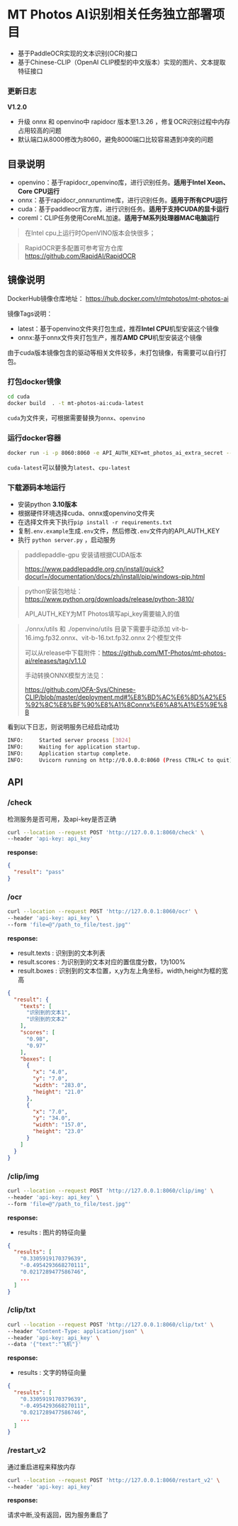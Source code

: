 # MT Photos AI识别相关任务独立部署项目

- 基于PaddleOCR实现的文本识别(OCR)接口
- 基于Chinese-CLIP（OpenAI CLIP模型的中文版本）实现的图片、文本提取特征接口


### 更新日志

**V1.2.0**

 - 升级 onnx 和 openvino中 rapidocr 版本至1.3.26 ，修复OCR识别过程中内存占用较高的问题
 - 默认端口从8000修改为8060，避免8000端口比较容易遇到冲突的问题
   


## 目录说明

- openvino：基于rapidocr_openvino库，进行识别任务。**适用于Intel Xeon、Core CPU运行**
- onnx：基于rapidocr_onnxruntime库，进行识别任务。**适用于所有CPU运行**
- cuda：基于paddleocr官方库，进行识别任务。**适用于支持CUDA的显卡运行**
- coreml：CLIP任务使用CoreML加速。**适用于M系列处理器MAC电脑运行**
  
> 在Intel cpu上运行时OpenVINO版本会快很多；

>RapidOCR更多配置可参考官方仓库 https://github.com/RapidAI/RapidOCR

## 镜像说明

DockerHub镜像仓库地址：
https://hub.docker.com/r/mtphotos/mt-photos-ai

镜像Tags说明：

- latest：基于openvino文件夹打包生成，推荐**Intel CPU**机型安装这个镜像
- onnx:基于onnx文件夹打包生产，推荐**AMD CPU**机型安装这个镜像

由于cuda版本镜像包含的驱动等相关文件较多，未打包镜像，有需要可以自行打包。


### 打包docker镜像

```bash
cd cuda
docker build  . -t mt-photos-ai:cuda-latest
```
`cuda`为文件夹，可根据需要替换为`onnx`、`openvino`

### 运行docker容器

```bash
docker run -i -p 8060:8060 -e API_AUTH_KEY=mt_photos_ai_extra_secret --name mt-photos-ai --gpus all --restart="unless-stopped" mt-photos-ai:cuda-latest
```
`cuda-latest`可以替换为`latest`、`cpu-latest`


### 下载源码本地运行

- 安装python **3.10版本**
- 根据硬件环境选择cuda、onnx或openvino文件夹
- 在选择文件夹下执行`pip install -r requirements.txt`
- 复制`.env.example`生成`.env`文件，然后修改`.env`文件内的API_AUTH_KEY
- 执行 `python server.py` ，启动服务

> paddlepaddle-gpu 安装请根据CUDA版本 
> 
> https://www.paddlepaddle.org.cn/install/quick?docurl=/documentation/docs/zh/install/pip/windows-pip.html

> python安装包地址： https://www.python.org/downloads/release/python-3810/
> 
> API_AUTH_KEY为MT Photos填写api_key需要输入的值

> ./onnx/utils 和 ./openvino/utils 目录下需要手动添加 vit-b-16.img.fp32.onnx、vit-b-16.txt.fp32.onnx 2个模型文件
>
> 可以从release中下载附件：https://github.com/MT-Photos/mt-photos-ai/releases/tag/v1.1.0
>
> 手动转换ONNX模型方法见：
>
> https://github.com/OFA-Sys/Chinese-CLIP/blob/master/deployment.md#%E8%BD%AC%E6%8D%A2%E5%92%8C%E8%BF%90%E8%A1%8Connx%E6%A8%A1%E5%9E%8B


看到以下日志，则说明服务已经启动成功
```bash
INFO:     Started server process [3024]
INFO:     Waiting for application startup.
INFO:     Application startup complete.
INFO:     Uvicorn running on http://0.0.0.0:8060 (Press CTRL+C to quit)
```


## API

### /check

检测服务是否可用，及api-key是否正确

```bash
curl --location --request POST 'http://127.0.0.1:8060/check' \
--header 'api-key: api_key'
```

**response:**

```json
{
  "result": "pass"
}
```

### /ocr

```bash
curl --location --request POST 'http://127.0.0.1:8060/ocr' \
--header 'api-key: api_key' \
--form 'file=@"/path_to_file/test.jpg"'
```

**response:**

- result.texts : 识别到的文本列表
- result.scores : 为识别到的文本对应的置信度分数，1为100%
- result.boxes : 识别到的文本位置，x,y为左上角坐标，width,height为框的宽高

```json
{
  "result": {
    "texts": [
      "识别到的文本1",
      "识别到的文本2"
    ],
    "scores": [
      "0.98",
      "0.97"
    ],
    "boxes": [
      {
        "x": "4.0",
        "y": "7.0",
        "width": "283.0",
        "height": "21.0"
      },
      {
        "x": "7.0",
        "y": "34.0",
        "width": "157.0",
        "height": "23.0"
      }
    ]
  }
}
```


### /clip/img

```bash
curl --location --request POST 'http://127.0.0.1:8060/clip/img' \
--header 'api-key: api_key' \
--form 'file=@"/path_to_file/test.jpg"'
```

**response:**

- results : 图片的特征向量

```json
{
  "results": [
    "0.3305919170379639",
    "-0.4954293668270111",
    "0.0217289477586746",
    ...
  ]
}
```

### /clip/txt

```bash
curl --location --request POST 'http://127.0.0.1:8060/clip/txt' \
--header "Content-Type: application/json" \
--header 'api-key: api_key' \
--data '{"text":"飞机"}'
```

**response:**

- results : 文字的特征向量

```json
{
  "results": [
    "0.3305919170379639",
    "-0.4954293668270111",
    "0.0217289477586746",
    ...
  ]
}
```

### /restart_v2

通过重启进程来释放内存

```bash
curl --location --request POST 'http://127.0.0.1:8060/restart_v2' \
--header 'api-key: api_key'
```

**response:**

请求中断,没有返回，因为服务重启了
